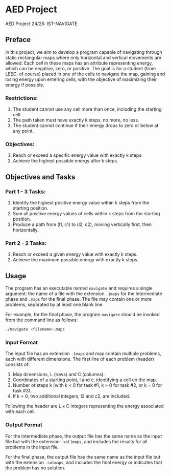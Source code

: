 # AED Project

AED Project 24/25: IST-NAVIGATE

## Preface
In this project, we aim to develop a program capable of navigating through static rectangular maps where only horizontal and vertical movements are allowed. Each cell in these maps has an attribute representing energy, which can be negative, zero, or positive. The goal is for a student (from LEEC, of course) placed in one of the cells to navigate the map, gaining and losing energy upon entering cells, with the objective of maximizing their energy if possible.

### Restrictions:
1. The student cannot use any cell more than once, including the starting cell.
2. The path taken must have exactly k steps, no more, no less.
3. The student cannot continue if their energy drops to zero or below at any point.

### Objectives:
1. Reach or exceed a specific energy value with exactly k steps.
2. Achieve the highest possible energy after k steps.

## Objectives and Tasks
### Part 1 - 3 Tasks:
1. Identify the highest positive energy value within k steps from the starting position.
2. Sum all positive energy values of cells within k steps from the starting position.
3. Produce a path from (l1, c1) to (l2, c2), moving vertically first, then horizontally.

### Part 2 - 2 Tasks:
1. Reach or exceed a given energy value with exactly k steps.
2. Achieve the maximum possible energy with exactly k steps.

## Usage
The program has an executable named `navigate` and requires a single argument: the name of a file with the extension `.1maps` for the intermediate phase and `.maps` for the final phase. The file may contain one or more problems, separated by at least one blank line.

For example, for the final phase, the program `navigate` should be invoked from the command line as follows:
```sh
./navigate <filename>.maps
```


### Input Format
The input file has an extension `.1maps` and may contain multiple problems, each with different dimensions. The first line of each problem (header) consists of:
1. Map dimensions, L (rows) and C (columns).
2. Coordinates of a starting point, l and c, identifying a cell on the map.
3. Number of steps k (with k < 0 for task #1, k > 0 for task #2, or k = 0 for task #3).
4. If k = 0, two additional integers, l2 and c2, are included.

Following the header are L x C integers representing the energy associated with each cell.

### Output Format
For the intermediate phase, the output file has the same name as the input file but with the extension `.sol1maps`, and includes the results for all problems in the input file.

For the final phase, the output file has the same name as the input file but with the extension `.solmaps`, and includes the final energy or indicates that the problem has no solution.
